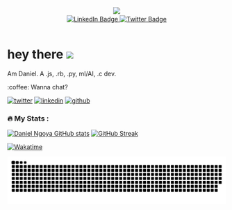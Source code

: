 <div id="header" align="center">
  <img src="https://media.giphy.com/media/M9gbBd9nbDrOTu1Mqx/giphy.gif" width="100"/>
  <div id="badges">
  <a href="https://www.linkedin.com/in/daniel-ngoya-404412175/">
    <img src="https://img.shields.io/badge/LinkedIn-blue?style=for-the-badge&logo=linkedin&logoColor=white" alt="LinkedIn Badge"/>
  </a>
  <a href="https://twitter.com/BlackHawk_254">
    <img src="https://img.shields.io/badge/Twitter-blue?style=for-the-badge&logo=twitter&logoColor=white" alt="Twitter Badge"/>
  </a>
</div>
  <img src="https://komarev.com/ghpvc/?username=BlackHawk0&style=flat-square&color=blue" alt=""/>
</div>
<h1>
  hey there
  <img src="https://media.giphy.com/media/hvRJCLFzcasrR4ia7z/giphy.gif" width="30px"/>
</h1>
<p> Am Daniel. A .js, .rb, .py, ml/AI, .c dev. </p>

<p> :coffee: Wanna chat? </p>
<p>
  <a href="https://twitter.com/BlackHawk_254"><img src="https://img.icons8.com/color/50/111111/twitter-squared.png" alt="twitter"/></a>
  <a href="https://www.linkedin.com/in/daniel-ngoya-404412175/"><img src="https://img.icons8.com/color/50/111111/linkedin.png" alt="linkedin"/></a>
  <a href="https://github.com/BlackHawk0"><img src="https://img.icons8.com/color/50/111111/github.png" alt="github"/></a>
  
</p>


  
### :fire: My Stats :
[![Daniel Ngoya GitHub stats](https://github-readme-stats.vercel.app/api?username=BlackHawk0&theme=algolia&show_icons=true&count_private=true)](https://github.com/BlackHawk0)
[![GitHub Streak](http://github-readme-streak-stats.herokuapp.com?user=BlackHawk0&theme=dark&background=000000)](https://git.io/streak-stats)

<a href="https://wakatime.com/@df369f52-2593-4f2f-9c97-7739f7021949"><img src="https://wakatime.com/badge/user/df369f52-2593-4f2f-9c97-7739f7021949.svg" alt="Wakatime" /></a>



<picture>
  <source media="(prefers-color-scheme: dark)" srcset="https://raw.githubusercontent.com/platane/platane/output/github-contribution-grid-snake-dark.svg">
  <source media="(prefers-color-scheme: light)" srcset="https://raw.githubusercontent.com/platane/platane/output/github-contribution-grid-snake.svg">
  <img alt="github contribution grid snake animation" src="https://raw.githubusercontent.com/platane/platane/output/github-contribution-grid-snake.svg">
</picture>


